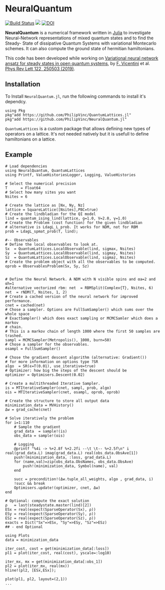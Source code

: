# NeuralQuantum
[![Build Status](https://travis-ci.org/PhilipVinc/NeuralQuantum.jl.svg?branch=master)](https://travis-ci.org/PhilipVinc/NeuralQuantum.jl) [![](https://img.shields.io/badge/docs-dev-blue.svg)](https://philipvinc.github.io/NeuralQuantum.jl/dev) [![DOI](https://zenodo.org/badge/186389926.svg)](https://zenodo.org/badge/latestdoi/186389926)

**NeuralQuantum** is a numerical framework written in [Julia] to investigate
Neural-Network representations of mixed quantum states and to find the Steady-
State of dissipative Quantum Systems with variational Montecarlo schemes.
It can also compute the ground state of hermitian hamiltonians.

This code has been developed while working on [Variational neural network ansatz for steady states in open quantum systems](https://arxiv.org/abs/1902.10104), by [F. Vicentini] et al. [Phys Rev Lett 122, 250503 (2019)](https://link.aps.org/doi/10.1103/PhysRevLett.122.250503).

## Installation
To Install `NeuralQuantum.jl`, run the following commands to install it's dependcy.
```
using Pkg
pkg"add https://github.com/PhilipVinc/QuantumLattices.jl"
pkg"add https://github.com/PhilipVinc/NeuralQuantum.jl"
```
`QuantumLattices` is a custom package that allows defining new types of operators on a lattice.
It's not needed natively but it is usefull to define hamiltonians on a lattice.

## Example
```
# Load dependencies
using NeuralQuantum, QuantumLattices
using Printf, ValueHistoriesLogger, Logging, ValueHistories

# Select the numerical precision
T      = Float64
# Select how many sites you want
Nsites = 6

# Create the lattice as [Nx, Ny, Nz]
lattice = SquareLattice([Nsites],PBC=true)
# Create the lindbladian for the QI model
lind = quantum_ising_lind(lattice, g=1.0, V=2.0, γ=1.0)
# Create the Problem (cost function) for the given lindbladian
# alternative is LdagL_L_prob. It works for NDM, not for RBM
prob = LdagL_spmat_prob(T, lind);

#-- Observables
# Define the local observables to look at.
Sx  = QuantumLattices.LocalObservable(lind, sigmax, Nsites)
Sy  = QuantumLattices.LocalObservable(lind, sigmay, Nsites)
Sz  = QuantumLattices.LocalObservable(lind, sigmaz, Nsites)
# Create the problem object with all the observables to be computed.
oprob = ObservablesProblem(Sx, Sy, Sz)


# Define the Neural Network. A NDM with N visible spins and αa=2 and αh=1
#alternative vectorized rbm: net  = RBMSplit(Complex{T}, Nsites, 6)
net  = rNDM(T, Nsites, 1, 2)
# Create a cached version of the neural network for improved performance.
cnet = cached(net)
# Chose a sampler. Options are FullSumSampler() which sums over the whole space
# ExactSampler() which does exact sampling or MCMCSamler which does a markov
# chain.
# This is a markov chain of length 1000 where the first 50 samples are trashed.
sampl = MCMCSampler(Metropolis(), 1000, burn=50)
# Chose a sampler for the observables.
osampl = FullSumSampler()

# Chose the gradient descent algorithm (alternative: Gradient())
# for more information on options type ?SR
algo  = SR(ϵ=T(0.01), use_iterative=true)
# Optimizer: how big the steps of the descent should be
optimizer = Optimisers.Descent(0.02)

# Create a multithreaded Iterative Sampler.
is = MTIterativeSampler(cnet, sampl, prob, algo)
ois = MTIterativeSampler(cnet, osampl, oprob, oprob)

# Create the structure to store all output data
minimization_data = MVHistory()
Δw = grad_cache(cnet)

# Solve iteratively the problem
for i=1:110
    # Sample the gradient
    grad_data  = sample!(is)
    obs_data = sample!(ois)

    # Logging
    @printf "%4i -> %+2.8f %+2.2fi --\t \t-- %+2.5f\n" i real(grad_data.L) imag(grad_data.L) real(obs_data.ObsAve[1])
    push!(minimization_data, :loss, grad_data.L)
    for (name,val)=zip(obs_data.ObsNames, obs_data.ObsAve)
        push!(minimization_data, Symbol(name), val)
    end

    succ = precondition!(Δw.tuple_all_weights, algo , grad_data, i)
    !succ && break
    Optimisers.update!(optimizer, cnet, Δw)
end

# Optional: compute the exact solution
ρ   = last(steadystate.master(lind)[2])
ESx = real(expect(SparseOperator(Sx), ρ))
ESy = real(expect(SparseOperator(Sy), ρ))
ESz = real(expect(SparseOperator(Sz), ρ))
exacts = Dict("Sx"=>ESx, "Sy"=>ESy, "Sz"=>ESz)
## - end Optional

using Plots
data = minimization_data 

iter_cost, cost = get(minimization_data[:loss])
pl1 = plot(iter_cost, real(cost), yscale=:log10)

iter_mx, mx = get(minimization_data[:obs_1])
pl2 = plot(iter_mx, real(mx))
hline!(pl2, [ESx,ESx]);

plot(pl1, pl2, layout=(2,1))
...
```

[Julia]: http://julialang.org
[F. Vicentini]: mailto:filippo.vicentini@univ-paris-diderot.fr
[Filippo Vicentini]: mailto:filippo.vicentini@univ-paris-diderot.fr
